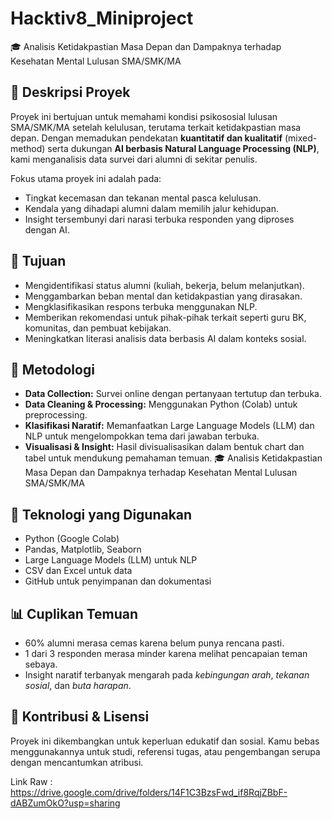 # Hacktiv8_Miniproject
 🎓 Analisis Ketidakpastian Masa Depan dan Dampaknya terhadap Kesehatan Mental Lulusan SMA/SMK/MA

## 📌 Deskripsi Proyek

Proyek ini bertujuan untuk memahami kondisi psikososial lulusan SMA/SMK/MA setelah kelulusan, terutama terkait ketidakpastian masa depan. Dengan memadukan pendekatan **kuantitatif dan kualitatif** (mixed-method) serta dukungan **AI berbasis Natural Language Processing (NLP)**, kami menganalisis data survei dari alumni di sekitar penulis.

Fokus utama proyek ini adalah pada:
- Tingkat kecemasan dan tekanan mental pasca kelulusan.
- Kendala yang dihadapi alumni dalam memilih jalur kehidupan.
- Insight tersembunyi dari narasi terbuka responden yang diproses dengan AI.

## 🎯 Tujuan

- Mengidentifikasi status alumni (kuliah, bekerja, belum melanjutkan).
- Menggambarkan beban mental dan ketidakpastian yang dirasakan.
- Mengklasifikasikan respons terbuka menggunakan NLP.
- Memberikan rekomendasi untuk pihak-pihak terkait seperti guru BK, komunitas, dan pembuat kebijakan.
- Meningkatkan literasi analisis data berbasis AI dalam konteks sosial.

## 🧪 Metodologi

- **Data Collection:** Survei online dengan pertanyaan tertutup dan terbuka.
- **Data Cleaning & Processing:** Menggunakan Python (Colab) untuk preprocessing.
- **Klasifikasi Naratif:** Memanfaatkan Large Language Models (LLM) dan NLP untuk mengelompokkan tema dari jawaban terbuka.
- **Visualisasi & Insight:** Hasil divisualisasikan dalam bentuk chart dan tabel untuk mendukung pemahaman temuan.
 🎓 Analisis Ketidakpastian Masa Depan dan Dampaknya terhadap Kesehatan Mental Lulusan SMA/SMK/MA

## 🧠 Teknologi yang Digunakan

- Python (Google Colab)
- Pandas, Matplotlib, Seaborn
- Large Language Models (LLM) untuk NLP
- CSV dan Excel untuk data
- GitHub untuk penyimpanan dan dokumentasi

## 📊 Cuplikan Temuan

- 60% alumni merasa cemas karena belum punya rencana pasti.
- 1 dari 3 responden merasa minder karena melihat pencapaian teman sebaya.
- Insight naratif terbanyak mengarah pada *kebingungan arah*, *tekanan sosial*, dan *buta harapan*.

## 📝 Kontribusi & Lisensi

Proyek ini dikembangkan untuk keperluan edukatif dan sosial. Kamu bebas menggunakannya untuk studi, referensi tugas, atau pengembangan serupa dengan mencantumkan atribusi.

Link Raw : https://drive.google.com/drive/folders/14F1C3BzsFwd_if8RqjZBbF-dABZumOkO?usp=sharing
